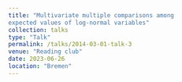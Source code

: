 ```yaml
---
title: "Multivariate multiple comparisons among
expected values of log-normal variables"
collection: talks
type: "Talk"
permalink: /talks/2014-03-01-talk-3
venue: "Reading club"
date: 2023-06-26
location: "Bremen"
---
```


